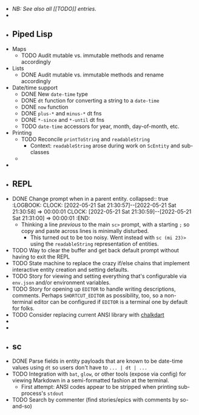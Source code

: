- _NB: See also all [[TODO]] entries._
-
- ## Piped Lisp
- Maps
	- TODO Audit mutable vs. immutable methods and rename accordingly
- Lists
	- DONE Audit mutable vs. immutable methods and rename accordingly
- Date/time support
	- DONE New `date-time` type
	- DONE `dt` function for converting a string to a `date-time`
	- DONE `now` function
	- DONE `plus-*` and `minus-*` dt fns
	- DONE `*-since` and `*-until` dt fns
	- TODO `date-time` accessors for year, month, day-of-month, etc.
- Printing
	- TODO Reconcile `printToString` and `readableString`
		- Context: `readableString` arose during work on `ScEntity` and sub-classes
	-
-
- ## REPL
- DONE Change prompt when in a parent entity.
  collapsed:: true
  :LOGBOOK:
  CLOCK: [2022-05-21 Sat 21:30:57]--[2022-05-21 Sat 21:30:58] =>  00:00:01
  CLOCK: [2022-05-21 Sat 21:30:59]--[2022-05-21 Sat 21:31:00] =>  00:00:01
  :END:
	- Thinking a line _previous_ to the main `sc>` prompt, with a starting `;` so copy and paste across lines is minimally disturbed.
		- This turned out to be too noisy. Went instead with `sc (mi 23)>` using the `readableString` representation of entities.
- TODO Way to clear the buffer and get back default prompt without having to exit the REPL
- TODO State machine to replace the crazy if/else chains that implement interactive entity creation and setting defaults.
- TODO Story for viewing and setting everything that's configurable via `env.json` and/or environment variables.
- TODO Story for opening up `EDITOR` to handle writing descriptions, comments. Perhaps `SHORTCUT_EDITOR` as possibility, too, so a non-terminal editor can be configured if `EDITOR` is a terminal one by default for folks.
- TODO Consider replacing current ANSI library with [chalkdart](https://timmaffett.github.io/chalkdart_docs/index.html)
-
-
- ## sc
- DONE Parse fields in entity payloads that are known to be date-time values using `dt` so users don't have to `... | dt | ...`
- TODO Integration with `bat`, `glow`, or other tools (expose via config) for viewing Markdown in a semi-formatted fashion at the terminal.
	- First attempt: ANSI codes appear to be stripped when printing sub-process's `stdout`
- TODO Search by commenter (find stories/epics with comments by so-and-so)